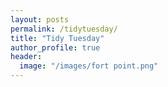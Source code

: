```yaml
---
layout: posts
permalink: /tidytuesday/
title: "Tidy Tuesday"
author_profile: true
header:
  image: "/images/fort point.png"
---
```



